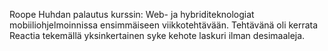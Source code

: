 Roope Huhdan palautus kurssin: Web- ja hybriditeknologiat mobiiliohjelmoinnissa ensimmäiseen viikkotehtävään.
Tehtävänä oli kerrata Reactia tekemällä yksinkertainen syke kehote laskuri ilman desimaaleja.
